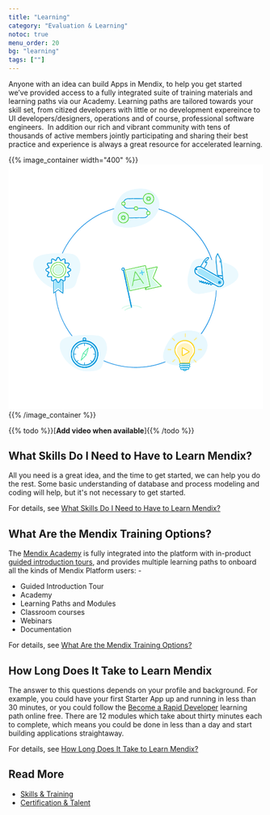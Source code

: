 ```yaml
---
title: "Learning"
category: "Evaluation & Learning"
notoc: true
menu_order: 20
bg: "learning"
tags: [""]
---
```


Anyone with an idea can build Apps in Mendix, to help you get started we’ve provided access to a fully integrated suite of training materials and learning paths via our Academy. Learning paths are tailored towards your skill set, from citized developers with little or no development expereince to UI developers/designers, operations and of course, professional software engineers.  In addition our rich and vibrant community with tens of thousands of active members jointly participating and sharing their best practice and experience is always a great resource for accelerated learning.

{{% image_container width="400" %}}
![](attachments/learning-overview.png)
{{% /image_container %}}

{{% todo %}}[**Add video when available**]{{% /todo %}}

## What Skills Do I Need to Have to Learn Mendix?

All you need is a great idea, and the time to get started, we can help you do the rest. Some basic understanding of database and process modeling and coding will help, but it's not necessary to get started.

For details, see [What Skills Do I Need to Have to Learn Mendix?](skills-training#skills-needed)

## What Are the Mendix Training Options?

The [Mendix Academy](https://gettingstarted.mendixcloud.com/) is fully integrated into the platform with in-product [guided introduction tours](https://mendix-platform-guide.cfapps.io/evaluation-guide/evaluation-learning/skills-training#git), and provides multiple learning paths to onboard all the kinds of Mendix Platform users: -

* Guided Introduction Tour
* Academy
* Learning Paths and Modules
* Classroom courses
* Webinars
* Documentation

For details, see [What Are the Mendix Training Options?](skills-training#training-options)

## How Long Does It Take to Learn Mendix

The answer to this questions depends on your profile and background. For example, you could have your first Starter App up and running in less than 30 minutes, or you could follow the [Become a Rapid Developer](https://gettingstarted.mendixcloud.com/link/path/10) learning path online free. There are 12 modules which take about thirty minutes each to complete, which means you could be done in less than a day and start building applications straightaway.

For details, see [How Long Does It Take to Learn Mendix?](skills-training#how-long-to-learn)

## Read More

* [Skills & Training](skills-training)
* [Certification & Talent](certification-talent)
